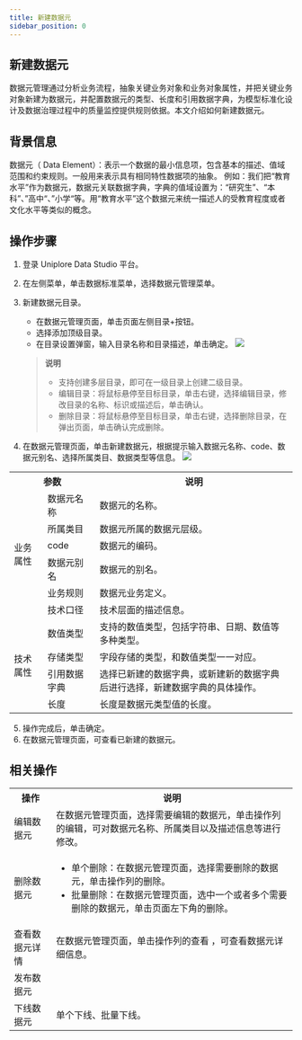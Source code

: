 ```yaml
---
title: 新建数据元
sidebar_position: 0
---
```


## 新建数据元
数据元管理通过分析业务流程，抽象关键业务对象和业务对象属性，并把关键业务对象新建为数据元，并配置数据元的类型、长度和引用数据字典，为模型标准化设计及数据治理过程中的质量监控提供规则依据。本文介绍如何新建数据元。

## 背景信息
数据元（ Data Element）：表示一个数据的最小信息项，包含基本的描述、值域范围和约束规则。一般用来表示具有相同特性数据项的抽象。
例如：我们把“教育水平”作为数据元，数据元关联数据字典，字典的值域设置为：“研究生”、“本科”、”高中“、”小学“等。用“教育水平”这个数据元来统一描述人的受教育程度或者文化水平等类似的概念。

## 操作步骤
1. 登录 Uniplore Data Studio 平台。
2. 在左侧菜单，单击数据标准菜单，选择数据元管理菜单。
3. 新建数据元目录。
    - 在数据元管理页面，单击页面左侧目录+按钮。
    - 选择添加顶级目录。
    - 在目录设置弹窗，输入目录名称和目录描述，单击确定。
[![](https://uniplore-docs.oss-cn-chengdu.aliyuncs.com/datastudio/data-standard/create-catalog.png)](https://uniplore-docs.oss-cn-chengdu.aliyuncs.com/datastudio/data-exchange/create-catalog.png)
    > **说明** 
    > - 支持创建多层目录，即可在一级目录上创建二级目录。
    > - 编辑目录：将鼠标悬停至目标目录，单击右键，选择编辑目录，修改目录的名称、标识或描述后，单击确认。
    > - 删除目录：将鼠标悬停至目标目录，单击右键，选择删除目录，在弹出页面，单击确认完成删除。

4. 在数据元管理页面，单击新建数据元，根据提示输入数据元名称、code、数据元别名、选择所属类目、数据类型等信息。
[![](https://uniplore-docs.oss-cn-chengdu.aliyuncs.com/datastudio/data-standard/create-data-element.png)](https://uniplore-docs.oss-cn-chengdu.aliyuncs.com/datastudio/data-exchange/create-data-element.png)


<table>
    <tr>
        <th colspan="2"  width="10%">参数</th>
        <th  width="30%">说明</th>
    </tr>
    <tr>
        <td rowspan="6">业务属性</td>
        <td>数据元名称</td>
        <td>数据元的名称。</td>
    </tr>
    <tr>
        <td>所属类目</td>
        <td>数据元所属的数据元层级。</td>
    </tr>
    <tr>
        <td>code</td>
        <td>数据元的编码。</td>
    </tr>
    <tr>
        <td>数据元别名</td>
        <td>数据元的别名。</td>
    </tr>
    <tr>
        <td>业务规则</td>
        <td>数据元业务定义。</td>
    </tr>
    <tr>
        <td>技术口径</td>
        <td>技术层面的描述信息。</td>
    </tr>
    <tr>
        <td rowspan="6">技术属性</td>
        <td>数值类型</td>
        <td>支持的数值类型，包括字符串、日期、数值等多种类型。</td>
    </tr>
    <tr>
        <td>存储类型</td>
        <td>字段存储的类型，和数值类型一一对应。</td>
    </tr>
    <tr>
        <td>引用数据字典</td>
        <td>选择已新建的数据字典，或新建新的数据字典后进行选择，新建数据字典的具体操作。
        </td>
    </tr>
    <tr>
        <td>长度</td>
        <td>长度是数据元类型值的长度。</td>
    </tr>
</table>


5. 操作完成后，单击确定。
6. 在数据元管理页面，可查看已新建的数据元。

## 相关操作
<table>
    <tr>
        <th>操作</th>
        <th>说明</th>
    </tr>
    <tr>
        <td>编辑数据元</td>
        <td>在数据元管理页面，选择需要编辑的数据元，单击操作列的编辑，可对数据元名称、所属类目以及描述信息等进行修改。</td>
    </tr>
    <tr>
        <td>删除数据元</td>
        <td>
          <ul>
            <li>
            单个删除：在数据元管理页面，选择需要删除的数据元，单击操作列的删除。
            </li>
            <li>
            批量删除：在数据元管理页面，选中一个或者多个需要删除的数据元，单击页面左下角的删除。
            </li>
            </ul>
        </td>
    </tr>
    <tr>
        <td>查看数据元详情</td>
        <td>
        在数据元管理页面，单击操作列的查看 ，可查看数据元详细信息。
        </td>
    </tr>
        <tr>
        <td>发布数据元</td>
        <td></td>
    </tr>
      <tr>
        <td>下线数据元</td>
        <td>
          单个下线、批量下线。
        </td>
    </tr>
</table>